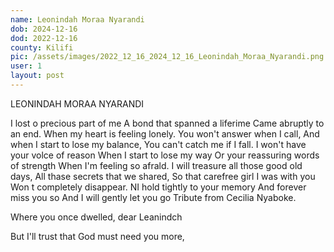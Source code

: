 ```yaml
---
name: Leonindah Moraa Nyarandi
dob: 2024-12-16
dod: 2022-12-16
county: Kilifi
pic: /assets/images/2022_12_16_2024_12_16_Leonindah_Moraa_Nyarandi.png
user: 1
layout: post
---
```

<p>LEONINDAH MORAA NYARANDI</p><p></p><p>I lost o precious part of me A bond that spanned a liferime Came abruptly to an end. When my heart is feeling lonely. You won't answer when I call, And when I start to lose my balance, You can't catch me if I fall. I won't have your volce of reason When I start to lose my way Or your reassuring words of strength When I'm feeling so afrald. I will treasure all those good old days, All thase secrets that we shared, So that carefree girl I was with you Won t completely disappear. NI hold tightly to your memory And forever miss you so And I will gently let you go Tribute from Cecilia Nyaboke.</p><p></p><p>Where you once dwelled, dear Leanindch</p><p></p><p>But I'll trust that God must need you more,</p>
